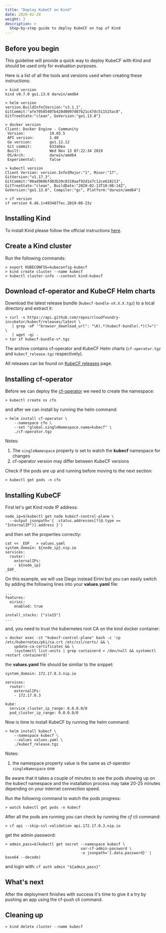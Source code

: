 ```yaml
---
title: "Deploy KubeCF on Kind"
date: 2020-02-28
weight: 3
description: >
  Step-by-step guide to deploy KubeCF on top of Kind
---
```


## Before you begin

This guideline will provide a quick way to deploy KubeCF with Kind and should be used only for evaluation purposes.

Here is a list of all the tools and versions used when creating these instructions:

```
> kind version
kind v0.7.0 go1.13.6 darwin/amd64
```

```
> helm version
version.BuildInfo{Version:"v3.1.1", GitCommit:"afe70585407b420d0097d07b21c47dc511525ac8", GitTreeState:"clean", GoVersion:"go1.13.8"}
```

```
> docker version
Client: Docker Engine - Community
 Version:           19.03.5
 API version:       1.40
 Go version:        go1.12.12
 Git commit:        633a0ea
 Built:             Wed Nov 13 07:22:34 2019
 OS/Arch:           darwin/amd64
 Experimental:      false
```

```
> kubectl version
Client Version: version.Info{Major:"1", Minor:"17", GitVersion:"v1.17.3", GitCommit:"06ad960bfd03b39c8310aaf92d1e7c12ce618213", GitTreeState:"clean", BuildDate:"2020-02-13T18:08:14Z", GoVersion:"go1.13.8", Compiler:"gc", Platform:"darwin/amd64"}
```

```
> cf version
cf version 6.46.1+4934877ec.2019-08-23z
```

## Installing Kind

To install Kind please follow the official instructions [here](https://kind.sigs.k8s.io/docs/user/quick-start/).

## Create a Kind cluster

Run the following commands:
```
> export KUBECONFIG=kubeconfig-kubecf
> kind create cluster --name kubecf
> kubectl cluster-info --context kind-kubecf
```

## Download cf-operator and KubeCF Helm charts

Download the latest release bundle (`kubecf-bundle-vX.X.X.tgz`) to a local directory and extract it:

```
> curl -s https://api.github.com/repos/cloudfoundry-incubator/kubecf/releases/latest \
   | grep -oP '"browser_download_url": "\K(.*)kubecf-bundle(.*)(?=")' \
   | wget -qi -
> tar xf kubecf-bundle-v*.tgz
```

The archive contains cf-operator and KubeCF Helm charts (`cf-operator.tgz` and `kubecf_release.tgz` respectively).

All releases can be found on [KubeCF releases](https://github.com/cloudfoundry-incubator/kubecf/releases) page.

## Installing cf-operator

Before we can deploy the [cf-operator](https://github.com/cloudfoundry-incubator/cf-operator) we need to create the namespace:

```
> kubectl create ns cfo
```

and after we can install by running the helm command:

```
> helm install cf-operator \
    --namespace cfo \
    --set "global.singleNamespace.name=kubecf" \
    ./cf-operator.tgz
```

Notes:

1. The `singleNamespace` property is set to watch the **kubecf** namespace for changes
2. cf-operator version may differ between KubeCF versions

Check if the pods are up and running before moving to the next section:

```
> kubectl get pods -n cfo
```

## Installing KubeCF

First let's get Kind node IP address:

```
node_ip=$(kubectl get node kubecf-control-plane \
  --output jsonpath='{ .status.addresses[?(@.type == "InternalIP")].address }')
```

and then set the properties correctly:
```
cat << _EOF_  > values.yaml
system_domain: ${node_ip}.nip.io
services:
  router:
    externalIPs:
    - ${node_ip}
_EOF_
```

On this example, we will use Diego instead Eirini but you can easily switch by adding the following
lines into your **values.yaml** file:

```
...
features:
  eirini:
    enabled: true

install_stacks: ["sle15"]
...
```

and, you need to trust the kubernetes root CA on the kind docker container:

```
> docker exec -it "kubecf-control-plane" bash -c 'cp /etc/kubernetes/pki/ca.crt /etc/ssl/certs/ && \
    update-ca-certificates && \
    (systemctl list-units | grep containerd > /dev/null && systemctl restart containerd)'
```

the **values.yaml** file should be similiar to the snippet:

```
system_domain: 172.17.0.3.nip.io

services:
  router:
    externalIPs:
    - 172.17.0.3

kube:
  service_cluster_ip_range: 0.0.0.0/0
  pod_cluster_ip_range: 0.0.0.0/0
```

Now is time to install KubeCF by running the helm command:

```
> helm install kubecf \
    --namespace kubecf \
    --values values.yaml \
    ./kubecf_release.tgz
```

Notes:

1. the namespace property value is the same as cf-operator `singleNamespace` one

Be aware that it takes a couple of minutes to see the pods showing up on the kubecf namespace and the installation process may take 20-25 minutes depending on your
internet connection speed.

Run the following command to watch the pods progress:

```
> watch kubectl get pods -n kubecf
```

After all the pods are running you can check by running the *cf* cli command:

```
> cf api --skip-ssl-validation api.172.17.0.3.nip.io
```

get the admin password:

```
> admin_pass=$(kubectl get secret --namespace kubecf \
                                  var-cf-admin-password \
                                  -o jsonpath='{.data.password}' | base64 --decode)
```

and login with: `cf auth admin "${admin_pass}"`

## What's next

After the deployment finishes with success it's time to give it a try by pushing an app using the cf-push cli command.

## Cleaning up

```
> kind delete cluster --name kubecf
```
